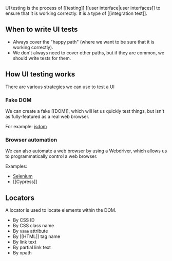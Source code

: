 UI testing is the process of [[testing]] [[user interface|user interfaces]] to ensure that it is working correctly. It is a type of [[integration test]].

## When to write UI tests
- Always cover the "happy path" (where we want to be sure that it is working correctly).
- We don't always need to cover other paths, but if they are common, we should write tests for them.

## How UI testing works
There are various strategies we can use to test a UI

### Fake DOM
We can create a fake [[DOM]], which will let us quickly test things, but isn't as fully-featured as a real web browser.

For example: [jsdom](https://www.npmjs.com/package/jsdom)

### Browser automation
We can also automate a web browser by using a Webdriver, which allows us to programmatically control a web browser.

Examples:
- [Selenium](https://www.selenium.dev/)
- [[Cypress]]

## Locators
A locator is used to locate elements within the DOM.
- By CSS ID
- By CSS class name
- By `name` attribute
- By [[HTML]] tag name
- By link text
- By partial link text
- By xpath
